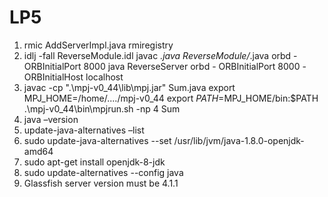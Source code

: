 # LP5
1. rmic AddServerImpl.java rmiregistry
2. idlj -fall ReverseModule.idl javac *.java ReverseModule/*.java orbd -ORBInitialPort 8000 java ReverseServer orbd - ORBInitialPort 8000 -ORBInitialHost localhost
3. javac -cp ".\mpj-v0_44\lib\mpj.jar" Sum.java  export MPJ_HOME=/home/..../mpj-v0_44 export $PATH=$MPJ_HOME/bin:$PATH .\mpj-v0_44\bin\mpjrun.sh -np 4 Sum
4. java –version
5. update-java-alternatives –list
6. sudo update-java-alternatives --set /usr/lib/jvm/java-1.8.0-openjdk-amd64
7. sudo apt-get install openjdk-8-jdk
8. sudo update-alternatives --config java
9. Glassfish server version must be 4.1.1

 
